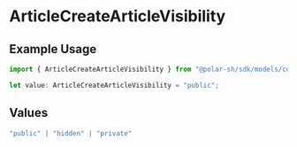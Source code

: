 # ArticleCreateArticleVisibility

## Example Usage

```typescript
import { ArticleCreateArticleVisibility } from "@polar-sh/sdk/models/components";

let value: ArticleCreateArticleVisibility = "public";
```

## Values

```typescript
"public" | "hidden" | "private"
```